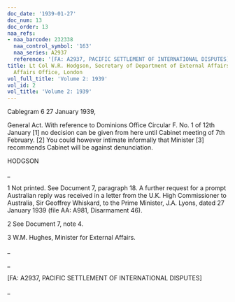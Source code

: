 ```yaml
---
doc_date: '1939-01-27'
doc_num: 13
doc_order: 13
naa_refs:
- naa_barcode: 232338
  naa_control_symbol: '163'
  naa_series: A2937
  reference: '[FA: A2937, PACIFIC SETTLEMENT OF INTERNATIONAL DISPUTES]'
title: Lt Col W.R. Hodgson, Secretary of Department of External Affairs, to External
  Affairs Office, London
vol_full_title: 'Volume 2: 1939'
vol_id: 2
vol_title: 'Volume 2: 1939'
---
```


Cablegram 6 27 January 1939,

General Act. With reference to Dominions Office Circular F. No. 1 of 12th January [1] no decision can be given from here until Cabinet meeting of 7th February. [2] You could however intimate informally that Minister [3] recommends Cabinet will be against denunciation.

HODGSON

 _

1 Not printed. See Document 7, paragraph 18. A further request for a prompt Australian reply was received in a letter from the U.K. High Commissioner to Australia, Sir Geoffrey Whiskard, to the Prime Minister, J.A. Lyons, dated 27 January 1939 (file AA: A981, Disarmament 46).

2 See Document 7, note 4.

3 W.M. Hughes, Minister for External Affairs.

_

 _

[FA: A2937, PACIFIC SETTLEMENT OF INTERNATIONAL DISPUTES]

_